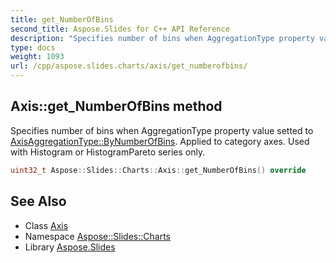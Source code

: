 ```yaml
---
title: get_NumberOfBins
second_title: Aspose.Slides for C++ API Reference
description: "Specifies number of bins when AggregationType property value setted to AxisAggregationType::ByNumberOfBins. Applied to category axes. Used with Histogram or HistogramPareto series only."
type: docs
weight: 1093
url: /cpp/aspose.slides.charts/axis/get_numberofbins/
---
```

## Axis::get_NumberOfBins method


Specifies number of bins when AggregationType property value setted to [AxisAggregationType::ByNumberOfBins](../../axisaggregationtype/). Applied to category axes. Used with Histogram or HistogramPareto series only.

```cpp
uint32_t Aspose::Slides::Charts::Axis::get_NumberOfBins() override
```

## See Also

* Class [Axis](../)
* Namespace [Aspose::Slides::Charts](../../)
* Library [Aspose.Slides](../../../)
